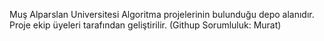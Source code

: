 Muş Alparslan Universitesi Algoritma projelerinin bulunduğu depo alanıdır. Proje ekip üyeleri tarafından geliştirilir. (Githup Sorumluluk: Murat)
